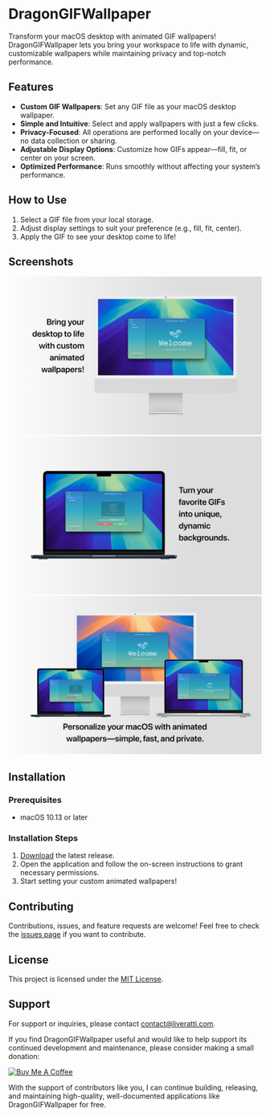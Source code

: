 # DragonGIFWallpaper

Transform your macOS desktop with animated GIF wallpapers! DragonGIFWallpaper lets you bring your workspace to life with dynamic, customizable wallpapers while maintaining privacy and top-notch performance.

## Features

- **Custom GIF Wallpapers**: Set any GIF file as your macOS desktop wallpaper.
- **Simple and Intuitive**: Select and apply wallpapers with just a few clicks.
- **Privacy-Focused**: All operations are performed locally on your device—no data collection or sharing.
- **Adjustable Display Options**: Customize how GIFs appear—fill, fit, or center on your screen.
- **Optimized Performance**: Runs smoothly without affecting your system’s performance.

## How to Use

1. Select a GIF file from your local storage.
2. Adjust display settings to suit your preference (e.g., fill, fit, center).
3. Apply the GIF to see your desktop come to life!

## Screenshots

![Screenshot 1](./images/screenshot01.png)
![Screenshot 2](./images/screenshot02.png)
![Screenshot 3](./images/screenshot03.png)

## Installation

### Prerequisites

- macOS 10.13 or later

### Installation Steps

1. [Download](https://github.com/knd8128/dragon-gif-wallpaper/releases) the latest release. 
2. Open the application and follow the on-screen instructions to grant necessary permissions.
3. Start setting your custom animated wallpapers!

## Contributing

Contributions, issues, and feature requests are welcome! Feel free to check the [issues page](https://github.com/knd8128/dragon-gif-wallpaper/issues) if you want to contribute.

## License

This project is licensed under the [MIT License](LICENSE).

## Support

For support or inquiries, please contact [contact@liveratti.com](mailto:contact@liveratti.com).

If you find DragonGIFWallpaper useful and would like to help support its continued development and maintenance, please consider making a small donation:

[![Buy Me A Coffee](https://www.buymeacoffee.com/assets/img/custom_images/orange_img.png)](https://buymeacoffee.com/knd8128)

With the support of contributors like you, I can continue building, releasing, and maintaining high-quality, well-documented applications like DragonGIFWallpaper for free.

